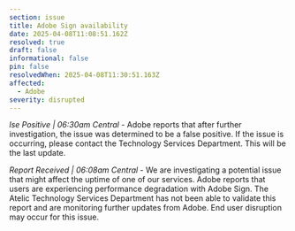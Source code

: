 ```yaml
---
section: issue
title: Adobe Sign availability
date: 2025-04-08T11:08:51.162Z
resolved: true
draft: false
informational: false
pin: false
resolvedWhen: 2025-04-08T11:30:51.163Z
affected:
  - Adobe
severity: disrupted
---
```

*lse Positive | 06:30am Central* - Adobe reports that after further investigation, the issue was determined to be a false positive. If the issue is occurring, please contact the Technology Services Department. This will be the last update.

*Report Received | 06:08am Central* - We are investigating a potential issue that might affect the uptime of one of our services. Adobe reports that users are experiencing performance degradation with Adobe Sign. The Atelic Technology Services Department has not been able to validate this report and are monitoring further updates from Adobe. End user disruption may occur for this issue.